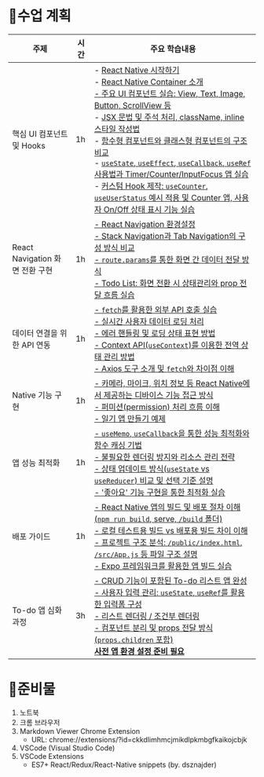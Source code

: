 # 🚀수업 계획
| 주제                         | 시간 | 주요 학습내용                                                                                                                                                                                                                     |
|------------------------------|------|----------------------------------------------------------------------------------------------------------------------------------------------------------------------------------------------------------------------------------|
| 핵심 UI 컴포넌트 및 Hooks    | 1h   | - <a href="Day01-01-시작하기.md" target="_blank">React Native 시작하기</a><br/> - <a href="Day01-02-React-Native-Container-Component-비교.md" target="_blank">React Native Container 소개</br> - <a href="Day01-03-React-Native-Components.md" target="_blank">주요 UI 컴포넌트 실습: View, Text, Image, Button, ScrollView 등</a><br> - <a href="Day01-07-JSX-Styles.md" target="_blank">JSX 문법 및 주석 처리, className, inline 스타일 작성법</a><br> - <a href="Day01-08-함수형-클래스형-컴포넌트-비교.md" target="_blank">함수형 컴포넌트와 클래스형 컴포넌트의 구조 비교</a><br> - <a href="Day01-09-React-Hooks.md" target="_blank">`useState`, `useEffect`, `useCallback`, `useRef` 사용법과 Timer/Counter/InputFocus 앱 실습</a><br> - <a href="Day01-10-Custom-Hooks.md" target="_blank">커스텀 Hook 제작: `useCounter`, `useUserStatus` 예시 적용 및 Counter 앱, 사용자 On/Off 상태 표시 기능 실습</a> |
| React Navigation 화면 전환 구현 | 1h   | <a href="Day01-20-화면-전환-구현.md" target="_blank">- React Navigation 환경설정<br> - Stack Navigation과 Tab Navigation의 구성 방식 비교<br> - `route.params`를 통한 화면 간 데이터 전달 방식<br> - Todo List: 화면 전환 시 상태관리와 prop 전달 흐름 실습</a>                                                                 |
| 데이터 연결을 위한 API 연동   | 1h   | <a href="Day01-30-데이터를-위한-API-연동.md" target="_blank">- `fetch`를 활용한 외부 API 호출 실습<br> - 실시간 사용자 데이터 로딩 처리<br> - 에러 핸들링 및 로딩 상태 표현 방법<br> - Context API(`useContext`)를 이용한 전역 상태 관리 방법<br> - Axios 도구 소개 및 `fetch`와 차이점 이해</a>                                           |
| Native 기능 구현             | 1h   | <a href="Day02-01-Native-기능-연동.md" target="_blank">- 카메라, 마이크, 위치 정보 등 React Native에서 제공하는 디바이스 기능 접근 방식<br> - 퍼미션(permission) 처리 흐름 이해</a><br><a href="Day02-02-일기-앱-만들기.md" target="_blank"> - 일기 앱 만들기 예제</a>                                                                                             |
| 앱 성능 최적화               | 1h   | <a href="Day02-10-앱-성능-최적화.md" target="_blank">- `useMemo`, `useCallback`을 통한 성능 최적화와 함수 캐싱 기법<br> - 불필요한 렌더링 방지와 리소스 관리 전략<br> - 상태 업데이트 방식(`useState` vs `useReducer`) 비교 및 선택 기준 설명</a><br><a href="Day02-11-좋아요-기능-예제.md" target="_blank">- '좋아요' 기능 구현을 통한 최적화 실습</a>                                                                                 |
| 배포 가이드                  | 1h   | <a href="Day02-21-React-Native-빌드-및-배포하기.md" target="_blank">- React Native 앱의 빌드 및 배포 절차 이해 (`npm run build`, serve, `/build` 폴더)<br> - 로컬 테스트용 빌드 vs 배포용 빌드 차이 이해<br> - 프로젝트 구조 분석: `/public/index.html`, `/src/App.js` 등 파일 구조 설명<br> - Expo 프레임워크를 활용한 앱 빌드 실습</a>                                                   |
| To-do 앱 심화과정            | 3h   | <a href="Day03-01-To-Do-List-심화.md" target="_blank">- CRUD 기능이 포함된 To-do 리스트 앱 완성<br> - 사용자 입력 관리: `useState`, `useRef`를 활용한 입력폼 구성<br> - 리스트 렌더링 / 조건부 렌더링<br> - 컴포넌트 분리 및 props 전달 방식 (`props.children` 포함)<br> **사전 앱 환경 설정 준비 필요**</a> |

# 🚀준비물
1. 노트북 
2. 크롬 브라우저
3. Markdown Viewer Chrome Extension
   - URL: chrome://extensions/?id=ckkdlimhmcjmikdlpkmbgfkaikojcbjk
4. VSCode (Visual Studio Code) 
5. VSCode Extensions
   - ES7+ React/Redux/React-Native snippets (by. dsznajder)
